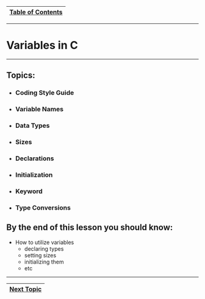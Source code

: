 |[Table of Contents](/00-Table-of-Contents.md)|
|---|

---

# Variables in C
---

## Topics:

* ### Coding Style Guide
* ### Variable Names
* ### Data Types
* ### Sizes
* ### Declarations
* ### Initialization
* ### Keyword
* ### Type Conversions

## By the end of this lesson you should know:

* How to utilize variables
  * declaring types
  * setting sizes
  * initializing them
  * etc

---

|[Next Topic](/02_Variables/01_Coding_style_guide.md)|
|---|
